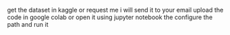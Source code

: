 get the dataset in kaggle or request me i will send it to your email
upload the code in google colab or open it using jupyter notebook
the configure the path and run it 
